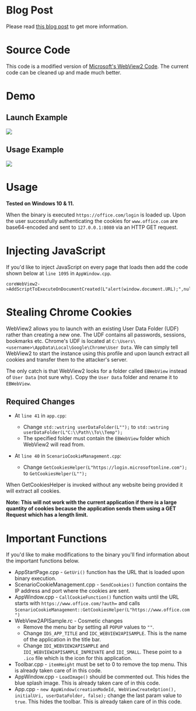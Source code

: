 # Blog Post

Please read <a href="" target="_blank">this blog post</a> to get more information.

# Source Code

This code is a modified version of <a href="https://github.com/MicrosoftEdge/WebView2Samples" target="_blank">Microsoft's WebView2 Code</a>. The current code can be cleaned up and made much better.

# Demo

## Launch Example

<img src="https://github.com/mrd0x/WebView2-Cookie-Stealer/blob/main/launch.gif">

## Usage Example

<img src="https://github.com/mrd0x/WebView2-Cookie-Stealer/blob/main/demo2.gif">

# Usage

**Tested on Windows 10 & 11.**

When the binary is executed ```https://office.com/login``` is loaded up. Upon the user successfully authenticating the cookies for ```www.office.com``` are base64-encoded and sent to ```127.0.0.1:8080``` via an HTTP GET request.

# Injecting JavaScript

If you'd like to inject JavaScript on every page that loads then add the code shown below at ```line 1095``` in ```AppWindow.cpp```.

```
coreWebView2->AddScriptToExecuteOnDocumentCreated(L"alert(window.document.URL);",nullptr);
```

# Stealing Chrome Cookies

WebView2 allows you to launch with an existing User Data Folder (UDF) rather than creating a new one. The UDF contains all passwords, sessions, bookmarks etc. Chrome's UDF is located at ```C:\Users\<username>\AppData\Local\Google\Chrome\User Data```. We can simply tell WebView2 to start the instance using this profile and upon launch extract all cookies and transfer them to the attacker's server.

The only catch is that WebView2 looks for a folder called ```EBWebView``` instead of ```User Data``` (not sure why). Copy the ```User Data``` folder and rename it to ```EBWebView```.

## Required Changes

* At ```line 41``` in ```app.cpp```:
  * Change ```std::wstring userDataFolder(L"");``` to ```std::wstring userDataFolder(L"C:\\Path\\To\\Temp");```
  * The specified folder must contain the ```EBWebView``` folder which WebView2 will read from.

* At ```line 40``` in ```ScenarioCookieManagement.cpp```:
  * Change ```GetCookiesHelper(L"https://login.microsoftonline.com");``` to ```GetCookiesHelper(L"");```

When GetCookiesHelper is invoked without any website being provided it will extract all cookies.

**Note: This will not work with the current application if there is a large quantity of cookies because the application sends them using a GET Request which has a length limit.**

# Important Functions

If you'd like to make modifications to the binary you'll find information about the important functions below.

* AppStartPage.cpp - ```GetUri()``` function has the URL that is loaded upon binary execution.
* ScenarioCookieManagement.cpp - ```SendCookies()``` function contains the IP address and port where the cookies are sent.
* AppWindow.cpp - ```CallCookieFunction()``` function waits until the URL starts with ```https://www.office.com/?auth=``` and calls ```ScenarioCookieManagement::GetCookiesHelper(L"https://www.office.com")```
* WebView2APISample.rc - Cosmetic changes
  * Remove the menu bar by setting all ```POPUP``` values to ```""```.
  * Change ```IDS_APP_TITLE``` and ```IDC_WEBVIEW2APISAMPLE```. This is the name of the application in the title bar.
  * Change ```IDI_WEBVIEW2APISAMPLE``` and ```IDI_WEBVIEW2APISAMPLE_INPRIVATE``` and ```IDI_SMALL```. These point to a ```.ico``` file which is the icon for this application.
* Toolbar.cpp - ```itemHeight``` must be set to 0 to remove the top menu. This is already taken care of in this code.
* AppWindow.cpp - ```LoadImage()``` should be commented out. This hides the blue splash image. This is already taken care of in this code.
* App.cpp - ```new AppWindow(creationModeId, WebViewCreateOption(), initialUri, userDataFolder, false);``` change the last param value to ```true```. This hides the toolbar. This is already taken care of in this code.
